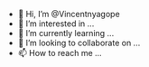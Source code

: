 - 👋 Hi, I’m @Vincentnyagope
- 👀 I’m interested in ...
- 🌱 I’m currently learning ...
- 💞️ I’m looking to collaborate on ...
- 📫 How to reach me ...

<!---
Vincentnyagope/Vincentnyagope is a ✨ special ✨ repository because its `README.md` (this file) appears on your GitHub profile.
You can click the Preview link to take a look at your changes.
--->
